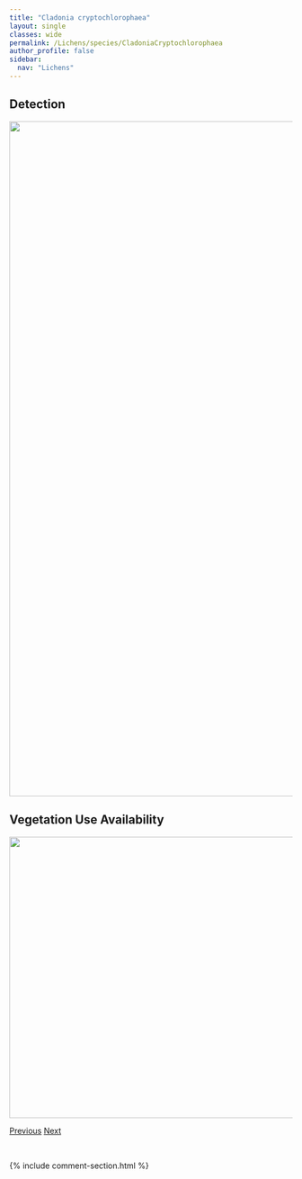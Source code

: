 ```yaml
---
title: "Cladonia cryptochlorophaea"
layout: single
classes: wide
permalink: /Lichens/species/CladoniaCryptochlorophaea
author_profile: false
sidebar:
  nav: "Lichens"
---
```


<h2>Detection</h2>

<a href="https://drive.google.com/uc?export=view&id=1i8EVz6HjL-tz6URVFur8V6NF9TERkeNY">
<img src="https://drive.google.com/uc?export=view&id=1i8EVz6HjL-tz6URVFur8V6NF9TERkeNY" height = "1200" width = "800">
</a>


<h2>Vegetation Use Availability</h2>

<a href="https://drive.google.com/uc?export=view&id=19QhcL2ZOrQWS-HtGx_WkPob1QXXv7GJT">
<img src="https://drive.google.com/uc?export=view&id=19QhcL2ZOrQWS-HtGx_WkPob1QXXv7GJT" height = "500" width = "1000">
</a>


<a href="/DevelopmentWebsite/Lichens/species/CladoniaCristatella" class="pagination--pager" title="Cladonia cristatella">Previous</a> <a href="/DevelopmentWebsite/Lichens/species/CladoniaCyanipes" class="pagination--pager" title="Cladonia cyanipes">Next</a>

<p>&nbsp;</p>

{% include comment-section.html %}
